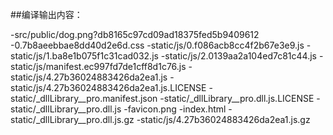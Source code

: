 ##编译输出内容：

-src/public/dog.png?db8165c97cd09ad18375fed5b9409612
-0.7b8aeebbae8dd40d2e6d.css
-static/js/0.f086acb8cc4f2b67e3e9.js
-static/js/1.ba8e1b075f1c31cad032.js
-static/js/2.0139aa2a104ed7c81c44.js
-static/js/manifest.ec997fd7de1cff8d1c76.js
-static/js/4.27b36024883426da2ea1.js
-static/js/4.27b36024883426da2ea1.js.LICENSE
-static/_dllLibrary__pro.manifest.json
-static/_dllLibrary__pro.dll.js.LICENSE
-static/_dllLibrary__pro.dll.js
-favicon.png
-index.html
-static/_dllLibrary__pro.dll.js.gz
-static/js/4.27b36024883426da2ea1.js.gz

